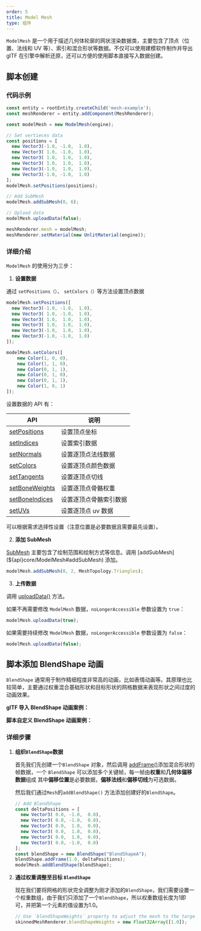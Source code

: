 ```yaml
---
order: 5
title: Model Mesh
type: 组件
---
```


`ModelMesh` 是一个用于描述几何体轮廓的网状渲染数据类，主要包含了顶点（位置、法线和 UV 等）、索引和混合形状等数据。不仅可以使用建模软件制作并导出 glTF 在引擎中解析还原，还可以方便的使用脚本直接写入数据创建。

<playground src="obj-loader.ts"></playground>

## 脚本创建

### 代码示例

```TypeScript
const entity = rootEntity.createChild('mesh-example');
const meshRenderer = entity.addComponent(MeshRenderer);

const modelMesh = new ModelMesh(engine);

// Set vertieces data
const positions = [
  new Vector3(-1.0, -1.0,  1.0),
  new Vector3( 1.0, -1.0,  1.0),
  new Vector3( 1.0,  1.0,  1.0),
  new Vector3( 1.0,  1.0,  1.0),
  new Vector3(-1.0,  1.0,  1.0),
  new Vector3(-1.0, -1.0,  1.0)
];
modelMesh.setPositions(positions);

// Add SubMesh
modelMesh.addSubMesh(0, 6);

// Upload data
modelMesh.uploadData(false);

meshRenderer.mesh = modelMesh;
meshRenderer.setMaterial(new UnlitMaterial(engine));
```

### 详细介绍

`ModelMesh` 的使用分为三步：

1. **设置数据**

通过 `setPositions（）`、 `setColors（）`等方法设置顶点数据

```TypeScript
modelMesh.setPositions([
  new Vector3(-1.0, -1.0,  1.0),
  new Vector3( 1.0, -1.0,  1.0),
  new Vector3( 1.0,  1.0,  1.0),
  new Vector3( 1.0,  1.0,  1.0),
  new Vector3(-1.0,  1.0,  1.0),
  new Vector3(-1.0, -1.0,  1.0)
]);

modelMesh.setColors([
    new Color(1, 0, 0),
    new Color(1, 1, 0),
    new Color(0, 1, 1),
    new Color(0, 1, 0),
    new Color(0, 1, 1),
    new Color(1, 0, 1)
]);
```

设置数据的 API 有：

| API                                                   | 说明                   |
| ----------------------------------------------------- | ---------------------- |
| [setPositions](${api}core/ModelMesh#setPositions)     | 设置顶点坐标           |
| [setIndices](${api}core/ModelMesh#setIndices)         | 设置索引数据           |
| [setNormals](${api}core/ModelMesh#setNormals)         | 设置逐顶点法线数据     |
| [setColors](${api}core/ModelMesh#setColors)           | 设置逐顶点颜色数据     |
| [setTangents](${api}core/ModelMesh#setTangents)       | 设置逐顶点切线         |
| [setBoneWeights](${api}core/ModelMesh#setBoneWeights) | 设置逐顶点骨骼权重     |
| [setBoneIndices](${api}core/ModelMesh#setBoneIndices) | 设置逐顶点骨骼索引数据 |
| [setUVs](${api}core/ModelMesh#setUVs)                 | 设置逐顶点 uv 数据     |

可以根据需求选择性设置（注意位置是必要数据且需要最先设置）。

2. **添加 SubMesh**

[SubMesh](${api}core/SubMesh) 主要包含了绘制范围和绘制方式等信息。调用 [addSubMesh](${api}core/ModelMesh#addSubMesh) 添加。

```TypeScript
modelMesh.addSubMesh(0, 2, MeshTopology.Triangles);
```

3. **上传数据**

调用 [uploadData()](${api}core/ModelMesh#uploadData) 方法。

如果不再需要修改 `ModelMesh` 数据，`noLongerAccessible` 参数设置为 `true`：

```TypeScript
modelMesh.uploadData(true);
```

如果需要持续修改 `ModelMesh` 数据，`noLongerAccessible` 参数设置为 `false`：

```TypeScript
modelMesh.uploadData(false);
```

<playground src="model-mesh.ts"></playground>

## 脚本添加 BlendShape 动画

`BlendShape` 通常用于制作精细程度非常高的动画，比如表情动画等。其原理也比较简单，主要通过权重混合基础形状和目标形状的网格数据来表现形状之间过度的动画效果。

**glTF 导入 BlendShape 动画案例：**
<playground src="skeleton-animation-blendShape.ts"></playground>

**脚本自定义 BlendShape 动画案例：**
<playground src="skeleton-animation-customBlendShape.ts"></playground>

### 详细步骤

1. **组织`BlendShape`数据**

   首先我们先创建一个`BlendShape` 对象，然后调用 [addFrame()](${api}core/ModelMesh#addFrame)添加混合形状的帧数据，一个 `BlendShape` 可以添加多个关键帧，每一帧由**权重**和**几何体偏移数据**组成 其中**偏移位置**是必要数据，**偏移法线**和**偏移切线**为可选数据。

   然后我们通过`Mesh`的`addBlendShape()` 方法添加创建好的`BlendShape`。

   ```typescript
   // Add BlendShape
   const deltaPositions = [
     new Vector3( 0.0, -1.0,  0.0),
     new Vector3( 0.0, -1.0,  0.0),
     new Vector3( 0.0,  1.0,  0.0),
     new Vector3( 0.0,  1.0,  0.0),
     new Vector3( 0.0,  1.0,  0.0),
     new Vector3( 0.0, -1.0,  0.0)
   ];
   const blendShape = new BlendShape("BlendShapeA");
   blendShape.addFrame(1.0, deltaPositions);
   modelMesh.addBlendShape(blendShape);
   ```

   

2. **通过权重调整至目标 `BlendShape`**

   现在我们要将网格的形状完全调整为刚才添加的`BlendShape`，我们需要设置一个权重数组，由于我们只添加了一个`BlendShape`，所以权重数组长度为1即可，并把第一个元素的值设置为1.0。

   ```typescript
   // Use `blendShapeWeights` property to adjust the mesh to the target BlendShape
   skinnedMeshRenderer.blendShapeWeights = new Float32Array([1.0]);
   ```

   
